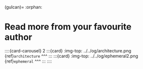 (gulcan)=
:orphan:
# Read more from your favourite author

::::{card-carousel} 2
:::{card}
:img-top: ../../og/architecture.png
{ref}`architecture`
^^^
:::
:::{card}
:img-top: ../../og/ephemeral2.png
{ref}`ephemeral`
^^^
:::
::::